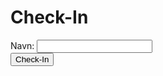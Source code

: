 <html>
<head>
  <meta charset="UTF-8">
  <title>Check-In</title>
</head>
<body>
  <h1>Check-In</h1>
  <div>
    <label for="name-input">Navn:</label>
    <input type="text" id="name-input">
  </div>
  <button id="check-in-button">Check-In</button>
  <div id="result"></div>
  <ul id="check-in-list"></ul>

  <script>
    const nameInput = document.querySelector("#name-input");
    const checkInButton = document.querySelector("#check-in-button");
    const result = document.querySelector("#result");
    const checkInList = document.querySelector("#check-in-list");

    let checkIns = [];

    checkInButton.addEventListener("click", function() {
      const currentTime = new Date().getHours() + new Date().getMinutes() / 60;
      if (currentTime < 7.5 || currentTime > 16.25) {
        result.innerHTML = "Hvad laver du på skolen nu? TAG HJEM!";
        return;
      }

      if (navigator.geolocation) {
        navigator.geolocation.getCurrentPosition(function(position) {
          const latitude = position.coords.latitude;
          const longitude = position.coords.longitude;
          const targetLatitude = 56.15867;
          const targetLongitude = 10.21570;
          const margin = 0.001; // 100m i grader

          if (
            latitude > targetLatitude - margin &&
            latitude < targetLatitude + margin &&
            longitude > targetLongitude - margin &&
            longitude < targetLongitude + margin
          ) {
            result.innerHTML = "Check-in success!";

            const name = nameInput.value;
            const date = new Date().toLocaleDateString();

            const existingCheckIn = checkIns.find(
              checkIn => checkIn.name === name && checkIn.date === date
            );
            if (existingCheckIn) {
              result.innerHTML = "Du har allerede checket ind i dag.";
              return;
            }

            const time = new Date().toLocaleTimeString();
            const checkIn = { name, date, time };
            checkIns.push(checkIn);

            checkInList.innerHTML += `
              <li>
                Name: ${checkIn.name}<br>
                Date: ${checkIn.date}<br>
                Time: ${checkIn.time}
              </li>
            `;
          } else {
            result.innerHTML = "Check-in failed.";
          }
        });
      } else {
        result.innerHTML = "Geolokation er ikke understøttet af din browser.";
      }
     });

    setInterval(function() {
      const today = new Date().toLocaleDateString();
      if (checkIns.length === 0 || checkIns[0].date !== today) {
        checkIns = [];
        checkInList.innerHTML = "";
      }
    }, 86400000); // Resets the check-in list every day (24 hours in milliseconds)
  </script>
</body>
</html>
